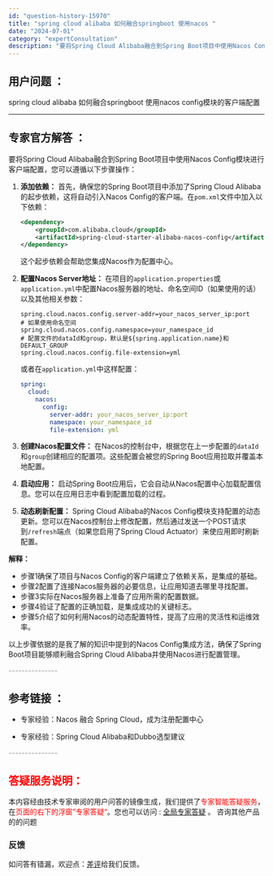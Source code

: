 ```yaml
---
id: "question-history-15970"
title: "spring cloud alibaba 如何融合springboot 使用nacos "
date: "2024-07-01"
category: "expertConsultation"
description: "要将Spring Cloud Alibaba融合到Spring Boot项目中使用Nacos Config模块进行客户端配置，您可以遵循以下步骤操作：1. **添加依赖：**   首先，确保您的Spring Boot项目中添加了Spring Cloud Alibaba的起步依赖，这将自动引入Naco"
---
```


## 用户问题 ： 
 spring cloud alibaba 如何融合springboot 使用nacos config模块的客户端配置  

---------------
## 专家官方解答 ：

要将Spring Cloud Alibaba融合到Spring Boot项目中使用Nacos Config模块进行客户端配置，您可以遵循以下步骤操作：

1. **添加依赖：**
   首先，确保您的Spring Boot项目中添加了Spring Cloud Alibaba的起步依赖，这将自动引入Nacos Config的客户端。在`pom.xml`文件中加入以下依赖：

   ```xml
   <dependency>
       <groupId>com.alibaba.cloud</groupId>
       <artifactId>spring-cloud-starter-alibaba-nacos-config</artifactId>
   </dependency>
   ```

   这个起步依赖会帮助您集成Nacos作为配置中心。

2. **配置Nacos Server地址：**
   在项目的`application.properties`或`application.yml`中配置Nacos服务器的地址、命名空间ID（如果使用的话）以及其他相关参数：

   ```properties
   spring.cloud.nacos.config.server-addr=your_nacos_server_ip:port
   # 如果使用命名空间
   spring.cloud.nacos.config.namespace=your_namespace_id
   # 配置文件的dataId和group，默认是${spring.application.name}和DEFAULT_GROUP
   spring.cloud.nacos.config.file-extension=yml
   ```

   或者在`application.yml`中这样配置：

   ```yaml
   spring:
     cloud:
       nacos:
         config:
           server-addr: your_nacos_server_ip:port
           namespace: your_namespace_id
           file-extension: yml
   ```

3. **创建Nacos配置文件：**
   在Nacos的控制台中，根据您在上一步配置的`dataId`和`group`创建相应的配置项。这些配置会被您的Spring Boot应用拉取并覆盖本地配置。

4. **启动应用：**
   启动Spring Boot应用后，它会自动从Nacos配置中心加载配置信息。您可以在应用日志中看到配置加载的过程。

5. **动态刷新配置：**
   Spring Cloud Alibaba的Nacos Config模块支持配置的动态更新。您可以在Nacos控制台上修改配置，然后通过发送一个POST请求到`/refresh`端点（如果您启用了Spring Cloud Actuator）来使应用即时刷新配置。

**解释：**
- 步骤1确保了项目与Nacos Config的客户端建立了依赖关系，是集成的基础。
- 步骤2配置了连接Nacos服务器的必要信息，让应用知道去哪里寻找配置。
- 步骤3实际在Nacos服务器上准备了应用所需的配置数据。
- 步骤4验证了配置的正确加载，是集成成功的关键标志。
- 步骤5介绍了如何利用Nacos的动态配置特性，提高了应用的灵活性和运维效率。

以上步骤依据的是我了解的知识中提到的Nacos Config集成方法，确保了Spring Boot项目能够顺利融合Spring Cloud Alibaba并使用Nacos进行配置管理。


<font color="#949494">---------------</font> 


## 参考链接 ：

* 专家经验：Nacos 融合 Spring Cloud，成为注册配置中心 
 
 * 专家经验：Spring Cloud Alibaba和Dubbo选型建议 


 <font color="#949494">---------------</font> 
 


## <font color="#FF0000">答疑服务说明：</font> 

本内容经由技术专家审阅的用户问答的镜像生成，我们提供了<font color="#FF0000">专家智能答疑服务</font>，在<font color="#FF0000">页面的右下的浮窗”专家答疑“</font>。您也可以访问 : [全局专家答疑](https://answer.opensource.alibaba.com/docs/intro) 。 咨询其他产品的的问题

### 反馈
如问答有错漏，欢迎点：[差评](https://ai.nacos.io/user/feedbackByEnhancerGradePOJOID?enhancerGradePOJOId=15973)给我们反馈。

